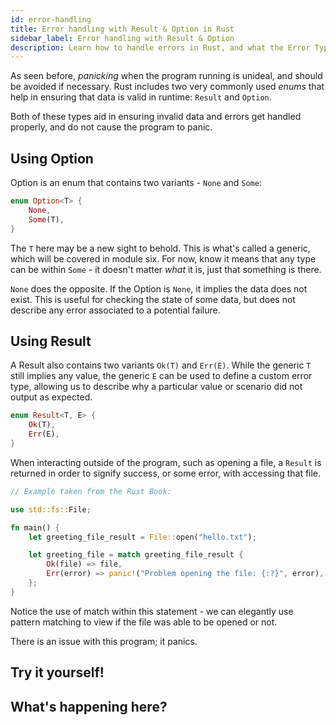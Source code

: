 ```yaml
---
id: error-handling
title: Error handling with Result & Option in Rust
sidebar_label: Error handling with Result & Option
description: Learn how to handle errors in Rust, and what the Error Type is.
---
```


As seen before, *panicking* when the program running is unideal, and should be avoided if necessary.  Rust includes two very commonly used *enums* that help in ensuring that data is valid in runtime: `Result` and `Option`.

Both of these types aid in ensuring invalid data and errors get handled properly, and do not cause the program to panic.

## Using Option

Option is an enum that contains two variants - `None` and `Some`: 

```rust 
enum Option<T> {
    None,
    Some(T),
}
```
The `T` here may be a new sight to behold. This is what's called a generic, which will be covered in module six.  For now, know it means that any type can be within `Some` - it doesn't matter *what* it is, just that something is there.

`None` does the opposite. If the Option is `None`, it implies the data does not exist.  This is useful for checking the state of some data, but does not describe any error associated to a potential failure.

## Using Result

A Result also contains two variants `Ok(T)` and `Err(E)`. While the generic `T` still implies any value, the generic `E` can be used to define a custom error type, allowing us to describe why a particular value or scenario did not output as expected.

```rust 
enum Result<T, E> {
    Ok(T),
    Err(E),
}
```

When interacting outside of the program, such as opening a file, a `Result` is returned in order to signify success, or some error, with accessing that file.

```rust
// Example taken from the Rust Book:

use std::fs::File;

fn main() {
    let greeting_file_result = File::open("hello.txt");

    let greeting_file = match greeting_file_result {
        Ok(file) => file,
        Err(error) => panic!("Problem opening the file: {:?}", error),
    };
}
```

Notice the use of match within this statement - we can elegantly use pattern matching to view if the file was able to be opened or not.

There is an issue with this program; it panics.  

## Try it yourself!


## What's happening here?
